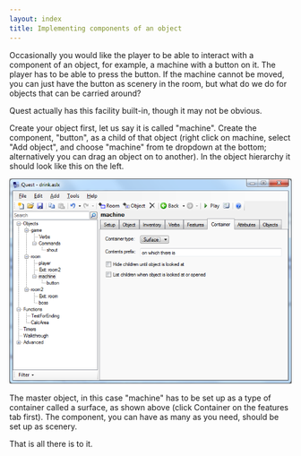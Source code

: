 ```yaml
---
layout: index
title: Implementing components of an object
---
```


Occasionally you would like the player to be able to interact with a component of an object, for example, a machine with a button on it. The player has to be able to press the button. If the machine cannot be moved, you can just have the button as scenery in the room, but what do we do for objects that can be carried around?

Quest actually has this facility built-in, though it may not be obvious.

Create your object first, let us say it is called "machine". Create the component, "button", as a child of that object (right click on machine, select "Add object", and choose "machine" from te dropdown at the bottom; alternatively you can drag an object on to another). In the object hierarchy it should look like this on the left.

![](component.png "component.png")

The master object, in this case "machine" has to be set up as a type of container called a surface, as shown above (click Container on the features tab first). The component, you can have as many as you need, should be set up as scenery.

That is all there is to it.